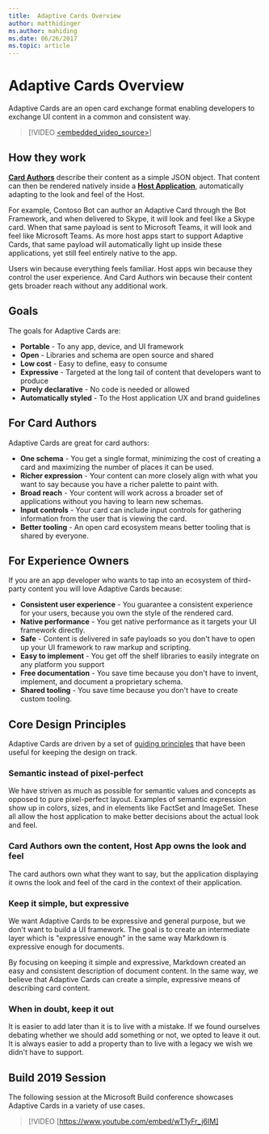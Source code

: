 ```yaml
---
title:  Adaptive Cards Overview
author: matthidinger
ms.author: mahiding
ms.date: 06/26/2017
ms.topic: article
---
```


# Adaptive Cards Overview 

Adaptive Cards are an open card exchange format enabling developers to exchange UI content in a common and consistent way.

> [!VIDEO [<embedded_video_source>](https://adaptivecardsblob.blob.core.windows.net/assets/AdaptiveCardsOverviewVideo.mp4)]

## How they work

[**Card Authors**](authoring-cards/getting-started.md) describe their content as a simple JSON object. That content can then be rendered natively inside a [**Host Application**](rendering-cards/getting-started.md), automatically adapting to the look and feel of the Host.

For example, Contoso Bot can author an Adaptive Card through the Bot Framework, and when delivered to Skype, it will look and feel like a Skype card. When that same payload is sent to Microsoft Teams, it will look and feel like Microsoft Teams. As more host apps start to support Adaptive Cards, that same payload will automatically light up inside these applications, yet still feel entirely native to the app.

Users win because everything feels familiar. Host apps win because they control the user experience. And Card Authors win because their content gets broader reach without any additional work.

## Goals 

The goals for Adaptive Cards are:

* **Portable** - To any app, device, and UI framework
* **Open** - Libraries and schema are open source and shared
* **Low cost** - Easy to define, easy to consume
* **Expressive** - Targeted at the long tail of content that developers want to produce
* **Purely declarative** - No code is needed or allowed
* **Automatically styled** - To the Host application UX and brand guidelines

## For Card Authors
Adaptive Cards are great for card authors:

* **One schema** - You get a single format, minimizing the cost of creating a card and maximizing the number of places it can be used.
* **Richer expression** - Your content can more closely align with what you want to say because you have a richer palette to paint with.
* **Broad reach** - Your content will work across a broader set of applications without you having to learn new schemas.
* **Input controls** - Your card can include input controls for gathering information from the user that is viewing the card.
* **Better tooling** - An open card ecosystem means better tooling that is shared by everyone.

## For Experience Owners
If you are an app developer who wants to tap into an ecosystem of third-party content you will love Adaptive Cards because:

* **Consistent user experience** - You guarantee a consistent experience for your users, because you own the style of the rendered card.
* **Native performance** - You get native performance as it targets your UI framework directly.
* **Safe** - Content is delivered in safe payloads so you don't have to open up your UI framework to raw markup and scripting.
* **Easy to implement** - You get off the shelf libraries to easily integrate on any platform you support 
* **Free documentation** - You save time because you don't have to invent, implement, and document a proprietary schema.
* **Shared tooling** - You save time because you don't have to create custom tooling.

## Core Design Principles 

Adaptive Cards are driven by a set of [guiding principles](resources/principles.md) that have been useful for keeping the design on track. 

### Semantic instead of pixel-perfect
We have striven as much as possible for semantic values and concepts as opposed to pure pixel-perfect layout. 
Examples of semantic expression show up in colors, sizes, and in elements like FactSet and ImageSet. These all allow the host application to make better decisions about the actual look and feel.

### Card Authors own the content, Host App owns the look and feel
The card authors own what they want to say, but the application displaying it owns the look and feel of the card in the context of their application.

### Keep it simple, but expressive
We want Adaptive Cards to be expressive and general purpose, but we don't want to build a UI framework.  The goal is to create an intermediate layer which is "expressive enough" in the same way Markdown is expressive enough for documents.

By focusing on keeping it simple and expressive, Markdown created an easy and consistent description of document content.  In the
same way, we believe that Adaptive Cards can create a simple, expressive means of describing card content.

### When in doubt, keep it out
It is easier to add later than it is to live with a mistake. If we found ourselves debating whether we should add something or not, we opted to leave it out.  It is always easier to add a property than to live with a legacy we wish we didn't have to support.


## Build 2019 Session

The following session at the Microsoft Build conference showcases Adaptive Cards in a variety of use cases. 

> [!VIDEO [https://www.youtube.com/embed/wT1yFr_j6IM]
